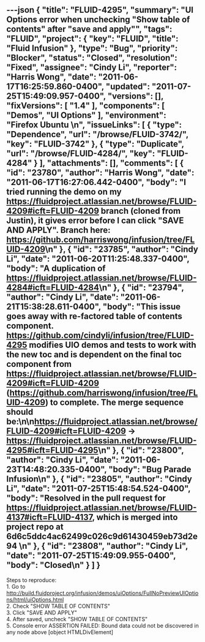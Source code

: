 ---json
{
  "title": "FLUID-4295",
  "summary": "UI Options error when unchecking \"Show table of contents\" after \"save and apply\"",
  "tags": "FLUID",
  "project": {
    "key": "FLUID",
    "title": "Fluid Infusion"
  },
  "type": "Bug",
  "priority": "Blocker",
  "status": "Closed",
  "resolution": "Fixed",
  "assignee": "Cindy Li",
  "reporter": "Harris Wong",
  "date": "2011-06-17T16:25:59.860-0400",
  "updated": "2011-07-25T15:49:09.957-0400",
  "versions": [],
  "fixVersions": [
    "1.4"
  ],
  "components": [
    "Demos",
    "UI Options"
  ],
  "environment": "Firefox Ubuntu&#x20;\n",
  "issueLinks": [
    {
      "type": "Dependence",
      "url": "/browse/FLUID-3742/",
      "key": "FLUID-3742"
    },
    {
      "type": "Duplicate",
      "url": "/browse/FLUID-4284/",
      "key": "FLUID-4284"
    }
  ],
  "attachments": [],
  "comments": [
    {
      "id": "23780",
      "author": "Harris Wong",
      "date": "2011-06-17T16:27:06.442-0400",
      "body": "I tried running the demo on my <https://fluidproject.atlassian.net/browse/FLUID-4209#icft=FLUID-4209> branch (cloned from Justin), it gives error before I can click \"SAVE AND APPLY\".  Branch here: <https://github.com/harriswong/infusion/tree/FLUID-4209>\n"
    },
    {
      "id": "23785",
      "author": "Cindy Li",
      "date": "2011-06-20T11:25:48.337-0400",
      "body": "A duplication of <https://fluidproject.atlassian.net/browse/FLUID-4284#icft=FLUID-4284>\n"
    },
    {
      "id": "23794",
      "author": "Cindy Li",
      "date": "2011-06-21T15:38:28.611-0400",
      "body": "This issue goes away with re-factored table of contents component. <https://github.com/cindyli/infusion/tree/FLUID-4295> modifies UIO demos and tests to work with the new toc and is dependent on the final toc component from <https://fluidproject.atlassian.net/browse/FLUID-4209#icft=FLUID-4209> (<https://github.com/harriswong/infusion/tree/FLUID-4209>) to complete. The merge sequence should be:\n\n<https://fluidproject.atlassian.net/browse/FLUID-4209#icft=FLUID-4209> -> <https://fluidproject.atlassian.net/browse/FLUID-4295#icft=FLUID-4295>\n"
    },
    {
      "id": "23800",
      "author": "Cindy Li",
      "date": "2011-06-23T14:48:20.335-0400",
      "body": "Bug Parade Infusion\n"
    },
    {
      "id": "23805",
      "author": "Cindy Li",
      "date": "2011-07-25T15:48:54.524-0400",
      "body": "Resolved in the pull request for <https://fluidproject.atlassian.net/browse/FLUID-4137#icft=FLUID-4137>, which is merged into project repo at 6d6c5ddc4ac62499c026c9d61430459eb73d2e94&#x20;\n"
    },
    {
      "id": "23808",
      "author": "Cindy Li",
      "date": "2011-07-25T15:49:09.955-0400",
      "body": "Closed\n"
    }
  ]
}
---
Steps to reproduce:\
1\. Go to <http://build.fluidproject.org/infusion/demos/uiOptions/FullNoPreviewUIOptions/html/uiOptions.html>\
2\. Check "SHOW TABLE OF CONTENTS"\
3\. Click "SAVE AND APPLY"\
4\. After saved, uncheck "SHOW TABLE OF CONTENTS"\
5\. Console error ASSERTION FAILED: Bound data could not be discovered in any node above \[object HTMLDivElement]

        
